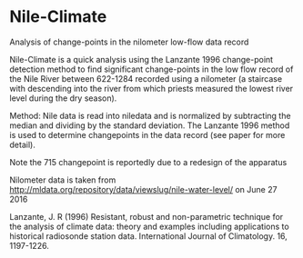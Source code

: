 # Nile-Climate
Analysis of change-points in the nilometer low-flow data record

Nile-Climate is a quick analysis using the Lanzante 1996 change-point detection method to find significant change-points in the low flow record of the Nile River between 622-1284 recorded using a nilometer (a staircase with descending into the river from which priests measured the lowest river level during the dry season). 

Method: Nile data is read into niledata and is normalized by subtracting the median and dividing by the standard deviation. The Lanzante 1996 method is used to determine changepoints in the data record (see paper for more detail).

Note the 715 changepoint is reportedly due to a redesign of the apparatus

Nilometer data is taken from http://mldata.org/repository/data/viewslug/nile-water-level/ on June 27 2016

Lanzante, J. R (1996) Resistant, robust and non-parametric technique for the analysis of climate data: theory and examples including applications to historical radiosonde station data. International Journal of Climatology. 16, 1197-1226.
